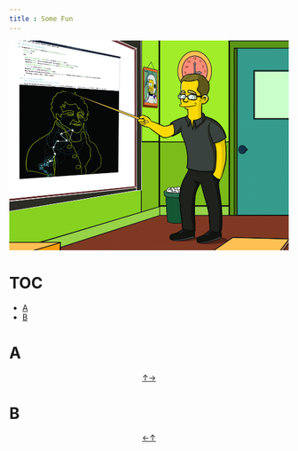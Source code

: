 ```yaml
---
title : Some Fun
---
```


[![](./start/pl/020_Fun/011_New_Fun/KacperTopolnicki.jpg)](https://sites.google.com/view/gr-natalka/main)




# TOC

* [A](#a)
* [B](#b)



# A


<div style="text-align: center"><a href = #toc title = "toc">↑</a><a href = #b title = "b">→</a></div>

# B


<div style="text-align: center"><a href = #a title = "a">←</a><a href = #toc title = "toc">↑</a></div>
